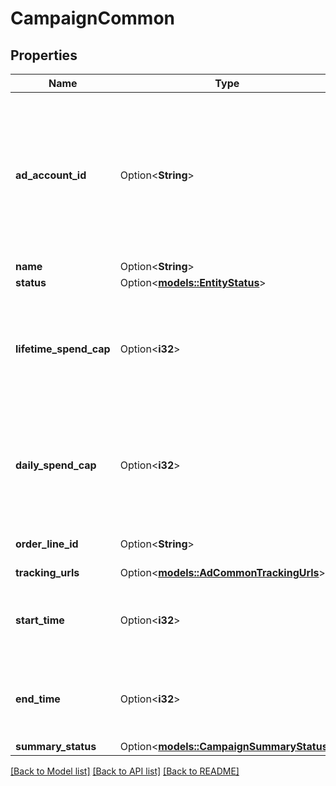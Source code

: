 # CampaignCommon

## Properties

Name | Type | Description | Notes
------------ | ------------- | ------------- | -------------
**ad_account_id** | Option<**String**> | Campaign's Advertiser ID. If you want to create a campaign in a Business Account shared account you need to specify the Business Access advertiser ID in both the query path param as well as the request body schema. | [optional]
**name** | Option<**String**> | Campaign name. | [optional]
**status** | Option<[**models::EntityStatus**](EntityStatus.md)> |  | [optional]
**lifetime_spend_cap** | Option<**i32**> | Campaign total spending cap. Required for Campaign Budget Optimization (CBO) campaigns. This and \"daily_spend_cap\" cannot be set at the same time. | [optional]
**daily_spend_cap** | Option<**i32**> | Campaign daily spending cap. Required for Campaign Budget Optimization (CBO) campaigns. This and \"lifetime_spend_cap\" cannot be set at the same time. | [optional]
**order_line_id** | Option<**String**> | Order line ID that appears on the invoice. | [optional]
**tracking_urls** | Option<[**models::AdCommonTrackingUrls**](AdCommon_tracking_urls.md)> |  | [optional]
**start_time** | Option<**i32**> | Campaign start time. Unix timestamp in seconds. Only used for Campaign Budget Optimization (CBO) campaigns. | [optional]
**end_time** | Option<**i32**> | Campaign end time. Unix timestamp in seconds. Only used for Campaign Budget Optimization (CBO) campaigns. | [optional]
**summary_status** | Option<[**models::CampaignSummaryStatus**](CampaignSummaryStatus.md)> |  | [optional]

[[Back to Model list]](../README.md#documentation-for-models) [[Back to API list]](../README.md#documentation-for-api-endpoints) [[Back to README]](../README.md)


